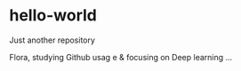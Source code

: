 # hello-world
Just another repository


Flora, studying Github usag e & focusing on Deep learning ...
